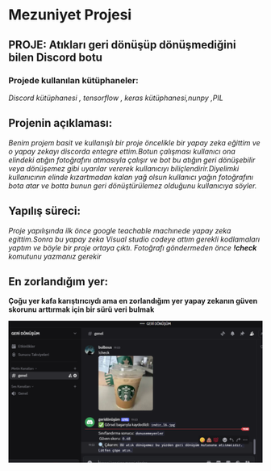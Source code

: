 # Mezuniyet Projesi
## PROJE: Atıkları geri dönüşüp dönüşmediğini bilen Discord botu

### Projede kullanılan kütüphaneler:

*Discord kütüphanesi , tensorflow , keras kütüphanesi,nunpy ,PIL*

## Projenin açıklaması:

*Benim projem basit ve kullanışlı bir proje öncelikle bir yapay zeka eğittim ve o yapay zekayı discorda entegre ettim.Botun çalışması kullanıcı ona elindeki atığın fotoğrafını atmasıyla çalışır ve bot bu atığın geri dönüşebilir veya dönüşemez gibi uyarılar vererek kullanıcıyı biliçlendirir.Diyelimki kullanıcının elinde kızartmadan kalan yağ olsun kullanıcı yağın fotoğrafını bota atar ve botta bunun geri dönüştürülemez olduğunu kullanıcıya söyler.* 

## Yapılış süreci: 

*Proje yapılışında ilk önce google teachable machınede yapay zeka egittim.Sonra bu yapay zeka Visual studio codeye attım gerekli kodlamaları yaptım ve böyle bir proje ortaya çıktı. Fotoğrafı göndermeden önce **!check** komutunu yazmanız gerekir*

## En zorlandığım yer:

**Çoğu yer kafa karıştırıcıydı ama en zorlandığım yer yapay zekanın güven skorunu arttırmak için bir sürü veri bulmak**


![Projemin nasıl çalıştığını gösteren bir fotoğraf](https://raw.githubusercontent.com/enes06060606/mezuniyet2/refs/heads/main/MEZUNIYET.PNG)








